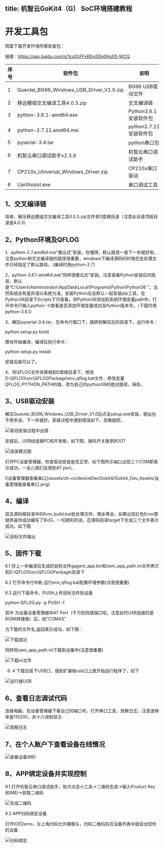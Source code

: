 title: 机智云GoKit4（G） SoC环境搭建教程
-------

# 开发工具包

网盘下载开发环境所需安装包：

链接：https://pan.baidu.com/s/1cq2zFFxRDo5Do0HoXS-WCQ

| 序号 | 软件包                                   | 说明                   |
| ---- | ---------------------------------------- | ---------------------- |
| 1    | Quectel_BG96_Windows_USB_Driver_V1.0.zip | BG96 USB驱动文件       |
| 2    | 移远模组交叉编译工具4.0.3.zip            | 交叉编译链             |
| 3    | python-3.6.1-amd64.exe                   | Python3.6.1安装软件包  |
| 4    | python-2.7.11.amd64.msi                  | python2.7.11安装软件包 |
| 5    | pyserial-3.4.tar                         | python串口包           |
| 6    | 机智云串口调试助手v2.3.9                 | 机智云串口调试助手     |
| 7    | CP210x_Universal_Windows_Driver.zip      | CP210x串口驱动         |
| 8    | UartAssist.exe                           | 串口调试工具           |

## 1、交叉编译链

简单，解压移远模组交叉编译工具4.0.3.zip文件至D盘根目录（注意此目录顶级目录是4.0.3）

## 2、Python环境及QFLOG

1、python-2.7.amd64.msi“傻瓜式”安装，你懂得，默认路径一直下一步就好啦，注意python和交叉编译链的路径很重要，windows下编译源码的时候在批处理文件已经指定了默认路径。（编译时用python-2.7）

2、python-3.6.1-amd64.exe“同样很傻瓜式”安装。注意查看Python安装后的路径，默认是“C:\Users\Administrator\AppData\Local\Programs\Python\Python36 ”，当然系统会有差异请以系统为准。安装Python后会默认一起安装pip工具，在Python36目录下Scripts下可查看。将Python36添加到系统环境变量path中，打开命令行输入python -V查看是否添加环境变量成功及Python版本号。（下载时用python-3.6.1）

3、解压pyserial-3.4.tar，在命令行窗口下，跳转到解压后的目录下，运行命令：

python setup.py build

模块开始编译，编译后执行命令：

python setup.py install 

安装后就可以了。

4、将QFLOG文件夹移植到D盘根目录下，修改D:\QFLOG\src\QFLOGPackage\env_qflog.bat文件，修改变量QFLOG_PYTHON_PATH的值，改为自己的python36的绝对路径，保存。

## 3、USB驱动安装

解压Quectel_BG96_Windows_USB_Driver_V1.0后点击setup.exe安装，貌似也不用多说，下一步就好。安装过程中遇到错误如下，忽略就好。

![驱动安装过程中出错](/assets/zh-cn/deviceDev/Gokit4/Gokit4_Dev_Assets/驱动安装过程中出错.png)

安装后，USB线连接PC和开发板，如下图，拨码开关拨至BOOT

![烧录模式图](/assets/zh-cn/deviceDev/Gokit4/Gokit4_Dev_Assets/烧录模式图.png)

打开PC设备管理器，检查驱动安装是否正常，如下图所示端口出现三个COM即表示成功，一会儿我们会用到AT port。

![设备管理器查看串口]/assets/zh-cn/deviceDev/Gokit4/Gokit4_Dev_Assets/设备管理器查看串口.png)

## 4、编译

双击源码根目录中的llvm_build.bat批处理文件，喝水等会，如果出现红色Error那就恭喜你成功编写了BUG。一切顺利的话，在源码目录target下生成三个文件表示成功，如下图

![目标文件输出](/assets/zh-cn/deviceDev/Gokit4/Gokit4_Dev_Assets/目标文件输出.png)

## 5、固件下载

6.1  将上一步编译后生成的目标文件gagent_app.bin和oem_app_path.ini文件拷贝到D:\QFLOG\src\QFLOGPackage\目录下

6.2 打开命令行中断,运行env_qflog.bat配置环境参数(注意很重要)

6.3 运行下面命令，PUSH上传目标文件到设备

python QFLOG.py -p <COMPORT> PUSH -f <absolute bin path>   

其中 <COMPORT>为设备设备管理器中AT Port（千万别找错端口哈，注意此时USB连接的是BG96转接板）后，如"COM43" 

<absolute bin path> 为下载的文件名,返回表示成功，如下图：

![下载成功](/assets/zh-cn/deviceDev/Gokit4/Gokit4_Dev_Assets/下载成功.png)

同样将oem_app_path.ini下载到设备中(注意很重要)

![下载ini文件](/assets/zh-cn/deviceDev/Gokit4/Gokit4_Dev_Assets/下载ini文件.png)

6. 4 下载后拔下USB口，插到扩展板usb口上就开始运行程序了，如下

![运行接USB](/assets/zh-cn/deviceDev/Gokit4/Gokit4_Dev_Assets/运行接USB.png)

## 6、查看日志调试代码 

连接电脑，在设备管理器下看自己的端口号，打开串口工具，观察日志，注意波特率是115200，非十六进制显示

![观察日志](/assets/zh-cn/deviceDev/Gokit4/Gokit4_Dev_Assets/观察日志.png)

## 7、在个人账户下查看设备在线情况

![查看设备IMEI](/assets/zh-cn/deviceDev/Gokit4/Gokit4_Dev_Assets/查看设备IMEI.png)

## 8、APP绑定设备并实现控制

9.1 打开机智云串口调试助手，依次点击小工具->二维码生成->输入Product Key和IMEI->获取二维码

![生成二维码](/assets/zh-cn/deviceDev/Gokit4/Gokit4_Dev_Assets/生成二维码.png)

9.2 APP扫码绑定设备

打开IOEDemo，左上角扫码允许摄像头，扫码二维码后在设备列表中就会出现你的设备

![扫码绑定](/assets/zh-cn/deviceDev/Gokit4/Gokit4_Dev_Assets/扫码绑定.png)
